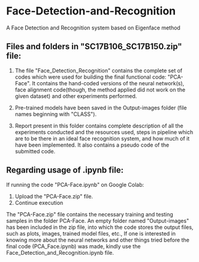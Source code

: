 # Face-Detection-and-Recognition
A Face Detection and Recognition system based on Eigenface method

## Files and folders in "SC17B106_SC17B150.zip" file:

1. The file "Face_Detection_Recognition" contains the complete set of codes which were used for building the final functional code: "PCA-Face". It contains the hand-coded versions of the neural network(s), face alignment code(though, the method applied did not work on the given dataset) and other experiments performed.

2. Pre-trained models have been saved in the Output-images folder (file names beginning with "CLASS").

3. Report present in this folder contains complete description of all the experiments conducted and the resources used, steps in pipeline which are to be there in an ideal face recognition system, and how much of it have been implemented. It also contains a pseudo code of the submitted code. 


## Regarding usage of .ipynb file:

If running the code "PCA-Face.ipynb" on Google Colab:
1. Upload the "PCA-Face.zip" file.
2. Continue execution

The "PCA-Face.zip" file contains the necessary training and testing samples in the folder PCA-Face. An empty folder named "Output-images" has been included in the zip file, into which the code stores the output files, such as plots, images, trained model files, etc.,
If one is interested in knowing more about the neural networks and other things tried before the final code (PCA_Face.ipynb) was made, kindly use the Face_Detection_and_Recognition.ipynb file.
